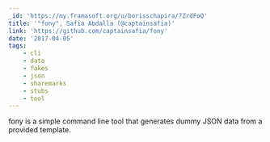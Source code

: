 ```yaml
---
_id: 'https://my.framasoft.org/u/borisschapira/?ZrdFoQ'
title: '"fony", Safia Abdalla (@captainsafia)'
link: 'https://github.com/captainsafia/fony'
date: '2017-04-05'
tags:
    - cli
    - data
    - fakes
    - json
    - sharemarks
    - stubs
    - tool
---
```


<div class="markdown"><p>fony is a simple command line tool that generates dummy JSON data from a provided template.
</p></div>
